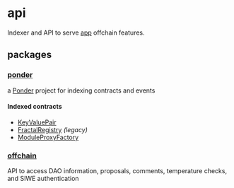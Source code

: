 # api

Indexer and API to serve [app](https://github.com/org/app) offchain features.

## packages

### [ponder](./packages/ponder)
a [Ponder](https://github.com/ponder-sh/ponder) project for indexing contracts and events

#### Indexed contracts
- [KeyValuePair](https://github.com/luxdao/contracts/blob/develop/contracts/singletons/KeyValuePairs.sol)
- [FractalRegistry](https://github.com/luxdao/contracts/blob/87b74fc69c788709bb606c59e41cf5a365506b06/contracts/FractalRegistry.sol) *(legacy)*
- [ModuleProxyFactory](https://github.com/gnosisguild/zodiac/blob/master/contracts/factory/ModuleProxyFactory.sol)

### [offchain](./packages/offchain)

API to access DAO information, proposals, comments, temperature checks, and SIWE authentication

